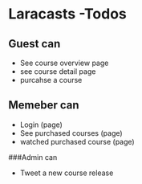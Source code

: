 # Laracasts -Todos


## Guest can

* See course overview page
* see course detail page
* purcahse a course



## Memeber can
* Login (page)
* See purchased courses (page)
* watched purchased course (page)


###Admin can
* Tweet a new course release